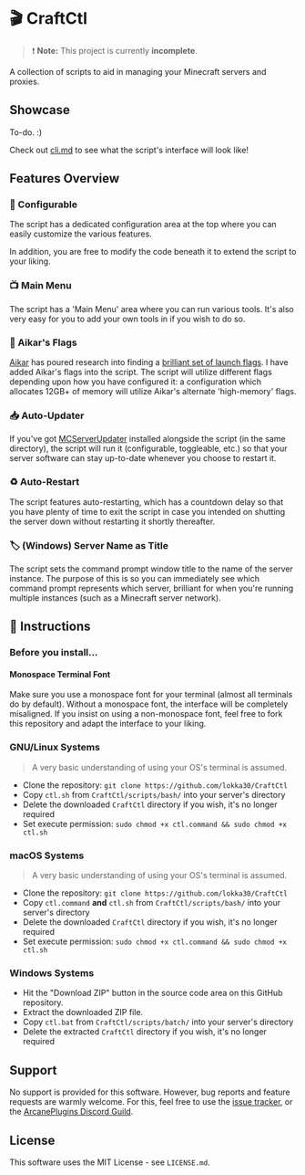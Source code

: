 # 🎬 CraftCtl

> ❗️ **Note:** This project is currently **incomplete**.

A collection of scripts to aid in managing your Minecraft servers and proxies.

## Showcase

To-do. :)

Check out [cli.md][6] to see what the script's interface will look like!

## Features Overview

### 🔧 Configurable

The script has a dedicated configuration area at the top where you can easily customize the various features.

In addition, you are free to modify the code beneath it to extend the script to your liking.

### 📺 Main Menu

The script has a 'Main Menu' area where you can run various tools. It's also very easy for you to add your own
tools in if you wish to do so.

### 🏁 Aikar's Flags

[Aikar][5] has poured research into finding a [brilliant set of launch flags][4].
I have added Aikar's flags into the script. The script will utilize different flags depending upon how you have
configured it: a configuration which allocates 12GB+ of memory will utilize Aikar's alternate 'high-memory' flags.

### 📥 Auto-Updater

If you've got [MCServerUpdater][1] installed alongside the script (in the same directory), the script will run it
(configurable, toggleable, etc.) so that your server software can stay up-to-date whenever you choose to restart it.

### ♻️ Auto-Restart

The script features auto-restarting, which has a countdown delay so that you have plenty of time to
exit the script in case you intended on shutting the server down without restarting it shortly thereafter.

### 🏷 (Windows) Server Name as Title
The script sets the command prompt window title to the name of the server instance.
The purpose of this is so you can immediately see which command prompt represents which server, brilliant for when 
you're running multiple instances (such as a Minecraft server network).

## 📜 Instructions

### Before you install...

#### Monospace Terminal Font
Make sure you use a monospace font for your terminal (almost all terminals do by default). Without a monospace font,
the interface will be completely misaligned. If you insist on using a non-monospace font, feel free to fork this repository and adapt the interface to your liking. 

### GNU/Linux Systems

> A very basic understanding of using your OS's terminal is assumed. 

- Clone the repository: `git clone https://github.com/lokka30/CraftCtl`
- Copy `ctl.sh` from `CraftCtl/scripts/bash/` into your server's directory
- Delete the downloaded `CraftCtl` directory if you wish, it's no longer required
- Set execute permission: `sudo chmod +x ctl.command && sudo chmod +x ctl.sh`

### macOS Systems

> A very basic understanding of using your OS's terminal is assumed.

- Clone the repository: `git clone https://github.com/lokka30/CraftCtl`
- Copy `ctl.command` **and** `ctl.sh` from `CraftCtl/scripts/bash/` into your server's directory
- Delete the downloaded `CraftCtl` directory if you wish, it's no longer required
- Set execute permission: `sudo chmod +x ctl.command && sudo chmod +x ctl.sh`

### Windows Systems

- Hit the "Download ZIP" button in the source code area on this GitHub repository.
- Extract the downloaded ZIP file.
- Copy `ctl.bat` from `CraftCtl/scripts/batch/` into your server's directory
- Delete the extracted `CraftCtl` directory if you wish, it's no longer required

## Support

No support is provided for this software. However, bug reports and feature requests are warmly welcome. For this,
feel free to use the [issue tracker][2], or the [ArcanePlugins Discord Guild][3].

## License

This software uses the MIT License - see `LICENSE.md`.



[1]: https://www.spigotmc.org/resources/mcserverupdater.98003/updates
[2]: https://github.com/lokka30/CraftCtl/issues
[3]: https://discord.io/arcaneplugins
[4]: https://aikar.co/mcflags.html
[5]: https://aikar.co/
[6]: https://github.com/lokka30/CraftCtl/blob/master/misc/brainstorming/cli.md
